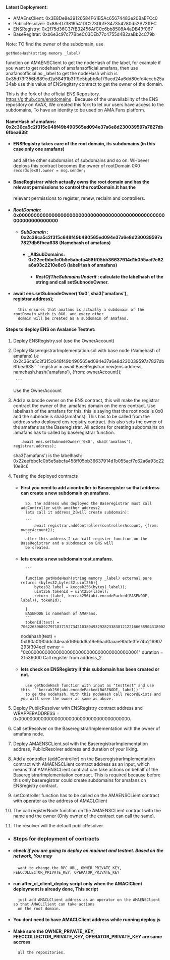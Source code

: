 #### Latest Deployment:

- AMAEnsClient: 0x3E8De8e39126584F61B5Ac65674483e20BaEFCc0
- PublicResolver: 0x88eD73819541DC273Db1F347354280d52A73ffFC
- ENSRegistry: 0x2f75d36C37fB32456AfC0c6bb8508A4aDB49f067
- BaseRegitrar: 0xb6e3c97c77BbeC03DEb77c4755d4B2aaBb2cC79b

Note:
TO find the owner of the subdomain, use 

```
getNodeHash(string memory _label) 
```
function on AMAENSClient to get the nodeHash of the label, for example if you want to get nodehash of
amafansofficial.amafans, then use anafansofficial as _label to get the nodeHash which is 
0x35d73f356b889ed2a58491b31f9e5babb6af79aed24a6dd80cfc4cccb25a34ab
use this value of ENSregitsry contract to get the owner of the domain.







This is the fork of the official ENS Repository. https://github.com/ensdomains .
Because of the unavailability of the ENS repository on AVAX, We created this fork to let our users have access
to the subdomains, To have an identity to be used on AMA.Fans platform.


#### NameHash of amafans: 0x2c36ca5c2f315c648f49b490565ed094e37a6e8d230039597a7827db6fbea638: 



- #### ENSRegistry takes care of the root domain, its subdomains (in this case only one amafans) 
    and all the other subdomains of subdomains and so on. WHoever deploys this contract becomes the 
    owner of rootDomain 0X0 ``` records[0x0].owner = msg.sender; ```

- #### BaseRegistrar which actually owns the root domain and has the relevant permissions to control the rootDomain.It has the 
    relevant permissions to register, renew, reclaim  and controllers.

- #### _RootDomain_: 0x0000000000000000000000000000000000000000000000000000000000000000
    - #### _SubDomain_ :  0x2c36ca5c2f315c648f49b490565ed094e37a6e8d230039597a7827db6fbea638 (Namehash of amafans)
        - #### _AllSubDomains: 0x22eefbbc1c0b5e5abcfa458ff05bb36637914d1b055acf7c62a6a93c2210e8c6 (labelHash of amafans)
            - #### _RestOfTheSubmainsUnderit_ : calculate the labelhash of the string and call setSubnodeOwner.


- #### 		await ens.setSubnodeOwner('0x0', sha3('amafans'), registrar.address);
        this ensures that amafans is actually a subdomain of the rootDomain which is 0X0. and every other 
        domain will be created as a subdomain of amafans.


#### Steps to deploy ENS on Avalance Testnet:

1. Deploy ENSRegistry.sol (use the OwnerAccount)
2. Deploy BaseregistrarImplementation.sol with base node (Namehash of amafans) i.e 0x2c36ca5c2f315c648f49b490565ed094e37a6e8d230039597a7827db6fbea638
        ```
		    registrar = await BaseRegistrar.new(ens.address, namehash.hash('amafans'), {from: ownerAccount});
		
        ```
    Use the OwnerAccount

3. Add a subnode owner on the ENS contract, this will make the registrar contract the owner of the .amafans domain on the ens contract.
   Use labelhash of the amafans for this. this is saying that the root node is 0x0 and the subnode is sha3(amafans). This has to be 
   called from the address who deployed ens registry contract.  this also sets the owner of the amafans as the Baseregistrar. 
   All actions for creating subdomains on .amafans has to called by baseregistrar function.

    ```
		await ens.setSubnodeOwner('0x0', sha3('amafans'), registrar.address);
    ```
    sha3('amafans') is the labelhash: 0x22eefbbc1c0b5e5abcfa458ff05bb36637914d1b055acf7c62a6a93c2210e8c6

3. Testing the deployed contracts
    - #### First you need to add a controller to Baseregister so that address can create a new subdomain on amafans.
            So, the address who deployed the Baseregistrar must call addController with another address2
            lets call it address_2(will create subdomain):

            ```
                await registrar.addController(controllerAccount, {from: ownerAccount});
            ```
            after this address_2 can call register function on the BaseRegistrar and a subdomain on ENS will
            be created. 
    - #### lets create a new subdomain test.amafans.
            ```
                  
            function getNodeHash(string memory _label) external pure returns (bytes32,bytes32,uint256){
                bytes32 label = keccak256(bytes(_label));
                uint256 tokenId = uint256(label);
                return (label, keccak256(abi.encodePacked(BASENODE, label)), tokenId);

            }
            BASENODE is namehash of AMAFans.
            ```
            tokenId(test) = 70622639689279718371527342103894932928233838121221666359043189029713682937432
	    nodehash(test) = 0xf90a0f90ddc34eaa5169bdd6a19e95ad0aaae90dfe3fe74b216907293f394ecf
	    owner = "0x0000000000000000000000000000000000000001"
            duration = 31536000
            Call register from address_2
    - #### lets check on ENSRegistry if this subdomain has been created or not.
            use getNodeHash function with input as "testtest" and use this ```keccak256(abi.encodePacked(BASENODE, label))```
            to ge the nodehash. With this nodeHash call recordExists and you will seee the owner as same as above.


    
5. Deploy PublicResolver with ENSRegistry contract address and WRAPPERADDRESS = 0x0000000000000000000000000000000000000000.
7. Call setResolver on the BaseregistrarImplementation with the owner of amafans node.
8. Deploy AMAENSCLient.sol with the BaseregistrarImplementation address, PublicResolver address and duration of your liking.

9. Add a controller (addController) on the BaseregistrarImplementation contract with AMAENSCLient contract address as an input, which means that 
AMAENSCLient contract can take actions on behalf of the BaseregistrarImplementation contract. This is required because before this 
only baseregistrar could create subdomains for amafans on ENSregistry contract.

11. setController function has to be called on the AMAENSCLient contract with operator as the address of AMACLClient 
12. The call registerNode function on the AMAENSCLient contract with the name and the owner (Only owner of the contract can call the same).

13. The resolver will the default publicResolver.



- ### Steps for  deployment of contracts
- ##### check if you are going to deploy on mainnet and testnet. Based on the network, You may
        want to change the RPC_URL, OWNER_PRIVATE_KEY, FEECCOLLECTOR_PRIVATE_KEY, OPERATOR_PRIVATE_KEY
- #### run after_cl_client_deploy script only when the AMAClClient deployment is already done, This script 
        just add AMACLClient address as an operator on the AMAENSClient so that AMACLClient can take actions 
        on the root domain.
- #### You dont need to have AMACLClient address while running deploy.js
- #### Make sure the OWNER_PRIVATE_KEY, FEECCOLLECTOR_PRIVATE_KEY, OPERATOR_PRIVATE_KEY are same accross 
        all the repositories.
